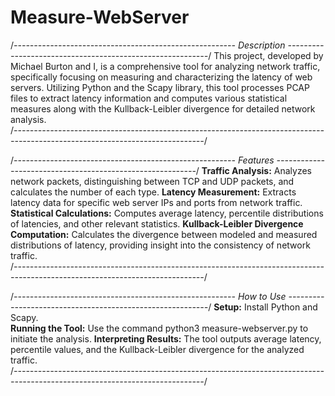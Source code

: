# Measure-WebServer
/*------------------------------------------------------- Description ----------------------------------------------------------*/
This project, developed by Michael Burton and I, is a comprehensive tool for analyzing network traffic, specifically focusing 
on measuring and characterizing the latency of web servers. Utilizing Python and the Scapy library, this tool processes PCAP 
files to extract latency information and computes various statistical measures along with the Kullback-Leibler divergence for 
detailed network analysis.                                                                                                       
/*-----------------------------------------------------------------------------------------------------------------------------*/


/*------------------------------------------------------- Features ----------------------------------------------------------*/
**Traffic Analysis:** Analyzes network packets, distinguishing between TCP and UDP packets, and calculates the number of each type.
**Latency Measurement:** Extracts latency data for specific web server IPs and ports from network traffic.
**Statistical Calculations:** Computes average latency, percentile distributions of latencies, and other relevant statistics.
**Kullback-Leibler Divergence Computation:** Calculates the divergence between modeled and measured distributions of latency, 
providing insight into the consistency of network traffic.                                                                      
/*-----------------------------------------------------------------------------------------------------------------------------*/

/*------------------------------------------------------- How to Use ----------------------------------------------------------*/
**Setup:** Install Python and Scapy.                                                                                        
**Running the Tool:** Use the command python3 measure-webserver.py <input-file> <server-ip> <server-port> to initiate the analysis.
**Interpreting Results:** The tool outputs average latency, percentile values, and the Kullback-Leibler divergence for the analyzed 
traffic.                                                                              
/*-----------------------------------------------------------------------------------------------------------------------------*/


